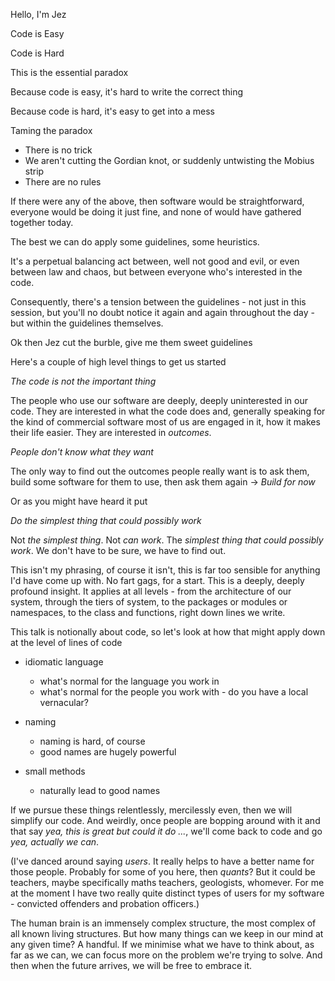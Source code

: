 Hello, I'm Jez

Code is Easy 

Code is Hard

This is the essential paradox

Because code is easy, it's hard to write the correct thing

Because code is hard, it's easy to get into a mess

Taming the paradox
  * There is no trick
  * We aren't cutting the Gordian knot, or suddenly untwisting the Mobius strip
  * There are no rules

If there were any of the above, then software would be straightforward, everyone would be doing it just fine, and none of would have gathered together today. 

The best we can do apply some guidelines, some heuristics. 

It's a perpetual balancing act between, well not good and evil, or even between law and chaos, but between everyone who's interested in the code.

Consequently, there's a tension between the guidelines - not just in this session, but you'll no doubt notice it again and again throughout the day - but within the guidelines themselves. 

Ok then Jez cut the burble, give me them sweet guidelines

Here's a couple of high level things to get us started

_The code is not the important thing_

The people who use our software are deeply, deeply uninterested in our code. They are interested in what the code does and, generally speaking for the kind of commercial software most of us are engaged in it, how it makes their life easier. They are interested in _outcomes_. 

_People don't know what they want_

The only way to find out the outcomes people really want is to ask them, build some software for them to use, then ask them again -> _Build for now_

Or as you might have heard it put 

_Do the simplest thing that could possibly work_

Not _the simplest thing_. Not _can work_. The _simplest thing that could possibly work_. We don't have to be sure, we have to find out. 

This isn't my phrasing, of course it isn't, this is far too sensible for anything I'd have come up with. No fart gags, for a start. This is a deeply, deeply profound insight. It applies at all levels - from the architecture of our system, through the tiers of system, to the packages or modules or namespaces, to the class and functions, right down lines we write. 

This talk is notionally about code, so let's look at how that might apply down at the level of lines of code 

* idiomatic language
    * what's normal for the language you work in
    * what's normal for the people you work with - do you have a local vernacular?

* naming
    * naming is hard, of course
    * good names are hugely powerful
    
* small methods
    * naturally lead to good names

If we pursue these things relentlessly, mercilessly even, then we will simplify our code. And weirdly, once people are bopping around with it and that say _yea, this is great but could it do ..._, we'll come back to code and go _yea, actually we can_. 

(I've danced around saying _users_. It really helps to have a better name for those people. Probably for some of you here, then _quants_? But it could be teachers, maybe specifically maths teachers, geologists, whomever. For me at the moment I have two really quite distinct types of users for my software - convicted offenders and probation officers.)

The human brain is an immensely complex structure, the most complex of all known living structures. But how many things can we keep in our mind at any given time? A handful. If we minimise what we have to think about, as far as we can, we can focus more on the problem we're trying to solve. And then when the future arrives, we will be free to embrace it. 

